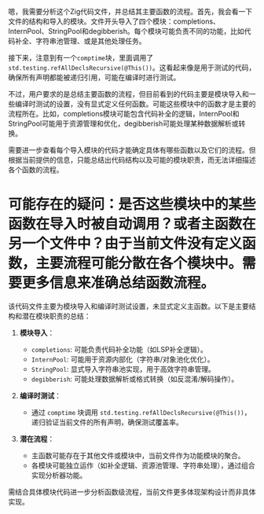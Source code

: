 嗯，我需要分析这个Zig代码文件，并总结其主要函数的流程。首先，我会看一下文件的结构和导入的模块。文件开头导入了四个模块：completions、InternPool、StringPool和degibberish。每个模块可能负责不同的功能，比如代码补全、字符串池管理、或是其他处理任务。

接下来，注意到有一个`comptime`块，里面调用了`std.testing.refAllDeclsRecursive(@This())`。这看起来像是用于测试的代码，确保所有声明都能被递归引用，可能在编译时进行测试。

不过，用户要求的是总结主要函数的流程，但目前看到的代码主要是模块导入和一些编译时测试的设置，没有显式定义任何函数。可能这些模块中的函数才是主要的流程所在。比如，completions模块可能包含代码补全的逻辑，InternPool和StringPool可能用于资源管理和优化，degibberish可能处理某种数据解析或转换。

需要进一步查看每个导入模块的代码才能确定具体有哪些函数以及它们的流程。但根据当前提供的信息，只能总结出代码结构以及可能的模块职责，而无法详细描述各个函数的流程。

可能存在的疑问：是否这些模块中的某些函数在导入时被自动调用？或者主函数在另一个文件中？由于当前文件没有定义函数，主要流程可能分散在各个模块中。需要更多信息来准确总结函数流程。
================================================
该代码文件主要为模块导入和编译时测试设置，未显式定义主函数。以下是主要结构和潜在模块职责的总结：

1. **模块导入**：
   - `completions`: 可能负责代码补全功能（如LSP补全逻辑）。
   - `InternPool`: 可能用于资源内部化（字符串/对象池化优化）。
   - `StringPool`: 显式导入字符串池实现，用于高效字符串管理。
   - `degibberish`: 可能处理数据解析或格式转换（如反混淆/解码操作）。

2. **编译时测试**：
   - 通过 `comptime` 块调用 `std.testing.refAllDeclsRecursive(@This())`，递归验证当前文件的所有声明，确保测试覆盖率。

3. **潜在流程**：
   - 主函数可能存在于其他文件或模块中，当前文件作为功能模块的聚合。
   - 各模块可能独立运作（如补全逻辑、资源池管理、字符串处理），通过组合实现分析器功能。

需结合具体模块代码进一步分析函数级流程，当前文件更多体现架构设计而非具体实现。